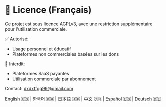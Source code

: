 # 📜 Licence (Français)

Ce projet est sous licence AGPLv3, avec une restriction supplémentaire pour l'utilisation commerciale.

✅ Autorisé:
- Usage personnel et éducatif
- Plateformes non commerciales basées sur les dons

🚫 Interdit:
- Plateformes SaaS payantes
- Utilisation commerciale par abonnement

Contact: dxdxffgg99@gmail.com

[English 🇺🇸](./license_en.md) | [한국어 🇰🇷](./license_ko.md) | [日本語 🇯🇵](./license_ja.md) | [中文 🇨🇳](./license_zh.md) | [Español 🇪🇸](./license_es.md) | [Deutsch 🇩🇪](./license_de.md)
